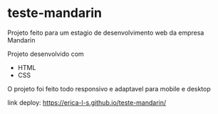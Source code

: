 # teste-mandarin

Projeto feito para um estagio de desenvolvimento web da empresa Mandarin

Projeto desenvolvido com 

- HTML
- CSS

O projeto foi feito todo responsivo e adaptavel para mobile e desktop 

link deploy: https://erica-l-s.github.io/teste-mandarin/
